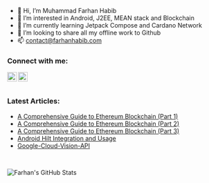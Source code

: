 - 👋 Hi, I’m Muhammad Farhan Habib
- 👀 I’m interested in Android, J2EE, MEAN stack and Blockchain
- 🌱 I’m currently learning Jetpack Compose and Cardano Network
- 💞️ I’m looking to share all my offline work to Github
- 📫 contact@farhanhabib.com


### Connect with me:

[<img align="left" alt="Farhan Habib | LinkedIn" width="22px" src="https://cdn.jsdelivr.net/npm/simple-icons@v3/icons/linkedin.svg" />][linkedin]
[<img align="left" alt="@farhanhabibR | Twitter" width="22px" src="https://cdn.jsdelivr.net/npm/simple-icons@v3/icons/twitter.svg" />][twitter]

<br />
<br />

### Latest Articles:
- [A Comprehensive Guide to Ethereum Blockchain (Part 1)](https://cfarhanhabib.medium.com/a-comprehensive-guide-to-ethereum-blockchain-part-1-608cf33058ad)
- [A Comprehensive Guide to Ethereum Blockchain (Part 2)](https://cfarhanhabib.medium.com/a-comprehensive-guide-to-ethereum-blockchain-part-2-154d74c4b41c)
- [A Comprehensive Guide to Ethereum Blockchain (Part 3)](https://cfarhanhabib.medium.com/a-comprehensive-guide-to-ethereum-blockchain-part-3-67c9c7b70861)
- [Android Hilt Integration and Usage](https://cfarhanhabib.medium.com/android-hilt-integration-and-usage-e83250b4ea6f)
- [Google-Cloud-Vision-API](https://cfarhanhabib.medium.com/google-cloud-vision-api-6fb913e87976)

<br />

![Farhan's GitHub Stats](https://github-readme-stats.vercel.app/api?username=farhanh)

[linkedin]: https://www.linkedin.com/in/farhan-habib-7247b440/
[twitter]: https://twitter.com/farhanhabibR
[email]: contact@farhanhabib.com
